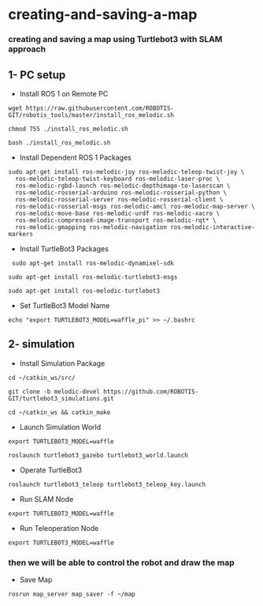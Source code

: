 # creating-and-saving-a-map
### creating and saving a map using Turtlebot3 with SLAM approach
## 1- PC setup
* Install ROS 1 on Remote PC
```
wget https://raw.githubusercontent.com/ROBOTIS-GIT/robotis_tools/master/install_ros_melodic.sh
```
```
chmod 755 ./install_ros_melodic.sh 
```
```
bash ./install_ros_melodic.sh
```
* Install Dependent ROS 1 Packages
```
sudo apt-get install ros-melodic-joy ros-melodic-teleop-twist-joy \
  ros-melodic-teleop-twist-keyboard ros-melodic-laser-proc \
  ros-melodic-rgbd-launch ros-melodic-depthimage-to-laserscan \
  ros-melodic-rosserial-arduino ros-melodic-rosserial-python \
  ros-melodic-rosserial-server ros-melodic-rosserial-client \
  ros-melodic-rosserial-msgs ros-melodic-amcl ros-melodic-map-server \
  ros-melodic-move-base ros-melodic-urdf ros-melodic-xacro \
  ros-melodic-compressed-image-transport ros-melodic-rqt* \
  ros-melodic-gmapping ros-melodic-navigation ros-melodic-interactive-markers
  ```
  * Install TurtleBot3 Packages
```
 sudo apt-get install ros-melodic-dynamixel-sdk
 ```
 ```
 sudo apt-get install ros-melodic-turtlebot3-msgs
 ```
 ```
 sudo apt-get install ros-melodic-turtlebot3
 ```
 * Set TurtleBot3 Model Name
 ```
 echo "export TURTLEBOT3_MODEL=waffle_pi" >> ~/.bashrc
 ```
 ## 2- simulation
 * Install Simulation Package
 ```
 cd ~/catkin_ws/src/
 ```
 ```
 git clone -b melodic-devel https://github.com/ROBOTIS-GIT/turtlebot3_simulations.git
 ```
 ```
 cd ~/catkin_ws && catkin_make
 ```
 * Launch Simulation World
```
export TURTLEBOT3_MODEL=waffle
```
```
roslaunch turtlebot3_gazebo turtlebot3_world.launch
```
* Operate TurtleBot3
```
roslaunch turtlebot3_teleop turtlebot3_teleop_key.launch
```
* Run SLAM Node
```
export TURTLEBOT3_MODEL=waffle
```
* Run Teleoperation Node
```
export TURTLEBOT3_MODEL=waffle
```
### then we will be able to control the robot and draw the map
* Save Map
```
rosrun map_server map_saver -f ~/map
```

